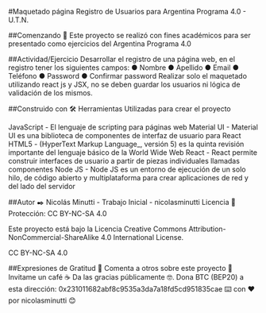 #Maquetado página Registro de Usuarios para Argentina Programa 4.0 - U.T.N.

##Comenzando 🚀
Este proyecto se realizó con fines académicos para ser presentado como ejercicios del Argentina Programa 4.0

##Actividad/Ejercicio
Desarrollar el registro de una página web, en el registro tener los siguientes campos:
● Nombre
● Apellido
● Email
● Teléfono
● Password
● Confirmar password
Realizar solo el maquetado utilizando react js y JSX, no se deben guardar los usuarios ni lógica de validación de los mismos.

##Construido con 🛠️
Herramientas Utilizadas para crear el proyecto

JavaScript - El lenguaje de scripting para páginas web
Material UI - Material UI es una biblioteca de componentes de interfaz de usuario para React
HTML5 - (HyperText Markup Language_, versión 5) es la quinta revisión importante del lenguaje básico de la World Wide Web
React - React permite construir interfaces de usuario a partir de piezas individuales llamadas componentes
Node JS - Node JS es un entorno de ejecución de un solo hilo, de código abierto y multiplataforma para crear aplicaciones de red y del lado del servidor


##Autor ✒️
Nicolás Minutti - Trabajo Inicial - nicolasminutti
Licencia 📄
Protección: CC BY-NC-SA 4.0

Este proyecto está bajo la Licencia Creative Commons Attribution-NonCommercial-ShareAlike 4.0 International License.

CC BY-NC-SA 4.0

##Expresiones de Gratitud 🎁
Comenta a otros sobre este proyecto 📢
Invitame un café ☕
Da las gracias públicamente 🤓.
Dona BTC (BEP20) a esta dirección: 0x231011682abf8c9535a3da7a18fd5cd951835cae
⌨️ con ❤️ por nicolasminutti 😊